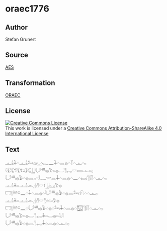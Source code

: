 # oraec1776

## Author

Stefan Grunert

## Source

[AES](https://github.com/simondschweitzer/aes)

## Transformation

[ORAEC](https://oraec.github.io/)

## License

<a rel="license" href="http://creativecommons.org/licenses/by-sa/4.0/"><img alt="Creative Commons License" style="border-width:0" src="https://i.creativecommons.org/l/by-sa/4.0/88x31.png" /></a><br />This work is licensed under a <a rel="license" href="http://creativecommons.org/licenses/by-sa/4.0/">Creative Commons Attribution-ShareAlike 4.0 International License</a>

## Text

𓊵𓏙𓇓𓏏𓊵𓏙𓃢𓁶𓈋𓆑𓈖𓇓𓏏𓂋𓐍𓏏𓇅𓏏𓊵𓏏𓊪<br>
𓏐𓆼𓏊𓆼𓅿𓆼𓃒𓆼𓍱𓆼𓋲𓇋𓌳𓄪𓐍𓅱𓏏𓐍𓂋𓊹𓉻𓎟𓇯𓊵𓏏𓊪<br>
𓇋𓌳𓄪𓐍𓅱𓏏𓐍𓂋𓊪𓏏𓎛𓊃𓎡𓂋𓇓𓏏𓂋𓐍𓏏𓈖𓏏𓋋𓊹𓍛𓇅𓏏𓊵𓏏𓊪<br>
𓊵𓏙𓇓𓏏𓊵𓏙𓁹𓊨𓀭𓎟𓍋𓃀𓈋𓅱𓊖<br>
𓉐𓊤𓏐𓏊𓏖𓈖𓏏𓇓𓏏𓂋𓐍𓏏𓇋𓌳𓄪𓐍𓅱𓏏𓐍𓂋𓃢𓍯𓏏𓏏𓊵𓊪<br>
𓊵𓏙𓇓𓏏𓊵𓏙𓁹𓊨𓀭𓎟𓊽𓂧𓅱𓊖<br>
𓉐𓊤𓏐𓏊𓏖𓈖𓏏𓇋𓌳𓄪𓐍𓅱𓏏𓐍𓏏𓃢𓇓𓏏𓂋𓐍𓏏𓉡𓊹𓍛𓇅𓏏𓊵𓏏𓊪<br>
𓇋𓌳𓄪𓐍𓅱𓏏𓐍𓂋𓊹𓉻𓇓𓏏𓂋𓐍𓏏𓇋𓊪𓇋<br>
𓇋𓌳𓄪𓐍𓅱𓏏𓐍𓂋𓊹𓉻𓇓𓏏𓂋𓐍𓏏𓊵𓏏𓊪<br>

